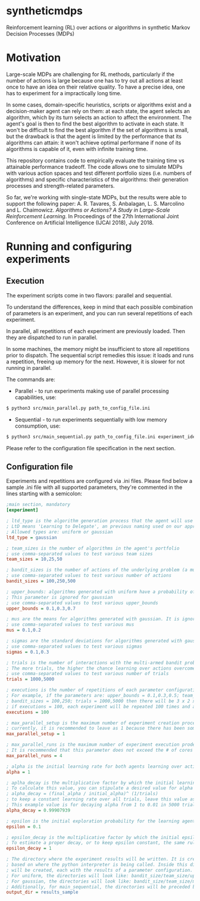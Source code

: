 # syntheticmdps
Reinforcement learning (RL) over actions or algorithms in synthetic Markov Decision Processes (MDPs)

# Motivation

Large-scale MDPs are challenging for RL methods, particularly if the number of actions is large because one has to try out all actions at least once to have an idea on their relative quality. To have a precise idea, one has to experiment for a impractically long time.

In some cases, domain-specific heuristics, scripts or algorithms exist and a decision-maker agent can rely on them: at each state, the agent selects an algorithm, which by its turn selects an action to affect the environment. 
The agent's goal is then to find the best algorithm to activate in each state.
It won't be difficult to find the best algorithm if the set of algorithms is small, but the drawback is that the agent is limited by the performance that its algorithms can attain: it won't achieve optimal performane if none of its algorithms is capable of it, even with infinite training time. 

This repository contains code to empirically evaluate the training time vs attainable performance tradeoff. The code allows one to simulate MDPs with various action spaces and test different portfolio sizes (i.e. numbers of algorithms) and specific characteristics of the algorithms: their generation processes and strength-related parameters.

So far, we're working with single-state MDPs, but the results were able to support the following paper: 
A. R. Tavares, S. Anbalagan, L. S. Marcolino and L. Chaimowicz. _Algorithms or Actions? A Study in Large-Scale Reinforcement Learning_. In Proceedings of the 27th International Joint Conference on Artificial Intelligence (IJCAI 2018), July 2018.

# Running and configuring experiments

## Execution
The experiment scripts come in two flavors: parallel and sequential. 

To understand the differences, keep in mind that each possible combination of parameters is an experiment, and you can run several repetitions of each experiment.
 
In parallel, all repetitions of each experiment are previously loaded. Then they are dispatched to run in parallel.

In some machines, the memory might be insufficient to store all repetitions prior to dispatch. The sequential script remedies this issue: it loads and runs a repetition, freeing up memory for the next. However, it is slower for not running in parallel.

The commands are:

- Parallel - to run experiments making use of parallel processing capabilities, use:
```bash
$ python3 src/main_parallel.py path_to_config_file.ini
```

- Sequential - to run experiments sequentially with low memory consumption, use:
```bash
$ python3 src/main_sequential.py path_to_config_file.ini experiment_identifier
```

Please refer to the configuration file specification in the next section.

## Configuration file

Experiments and repetitions are configured via .ini files. Please find below a sample .ini file with all supported parameters, they're commented in the lines starting with a semicolon:

```ini
;main section, mandatory
[experiment] 

; ltd_type is the algorithm generation process that the agent will use
; LtD means 'Learning to Delegate', an previous naming used on our approach
; Allowed types are: uniform or gaussian
ltd_type = gaussian

; team_sizes is the number of algorithms in the agent's portfolio
; use comma-separated values to test various team sizes
team_sizes = 10,25,50

; bandit_sizes is the number of actions of the underlying problem (a multi-armed bandit)
; use comma-separated values to test various number of actions
bandit_sizes = 100,250,500

; upper_bounds: algorithms generated with uniform have a probability of selecting the best action sampled from U(0, upper_bound)
; This parameter is ignored for gaussian
; use comma-separated values to test various upper_bounds
upper_bounds = 0.1,0.3,0.7

; mus are the means for algorithms generated with gaussian. It is ignored for uniform 
; use comma-separated values to test various mus
mus = 0.1,0.2

; sigmas are the standard deviations for algorithms generated with gaussian. It is ignored for uniform
; use comma-separated values to test various sigmas
sigmas = 0.1,0.3

; trials is the number of interactions with the multi-armed bandit problem.
; The more trials, the higher the chance learning over actions overcomes learning over algorithms
; use comma-separated values to test various number of trials
trials = 1000,5000

; executions is the number of repetitions of each parameter configuration.
; For example, if the parameters are: upper_bounds = 0.1,0.3,0.5; team_sizes = 10,25; 
; bandit_sizes = 100,250; trials = 1000,5000 then there will be 3 x 2 x 2 x 2 = 24 experiments
; if executions = 100, each experiment will be repeated 100 times and averaged, giving 2400 executions in total 
executions = 100

; max_parallel_setup is the maximum number of experiment creation procedures to run in parallel
; currently, it is recommended to leave as 1 because there has been some problems with more 
max_parallel_setup = 1

; max_parallel_runs is the maximum number of experiment execution prodecures to run in parallel.
; It is recommended that this parameter does not exceed the # of cores in your machine
max_parallel_runs = 4

; alpha is the initial learning rate for both agents learning over actions or algorithms
alpha = 1

; aplha_decay is the multiplicative factor by which the initial learning rate is multiplied after each trial on the multi-armed bandit.
; To calculate this value, you can stipulate a desired value for alpha and then use the formula: 
; alpha_decay = (final_alpha / initial_alpha)^ (1/trials) 
; to keep a constant learning rate over all trials, leave this value as 1
; This example value is for decaying alpha from 1 to 0.01 in 5000 trials
alpha_decay = 0.99907939

; epsilon is the initial exploration probability for the learning agents
epsilon = 0.1

; epsilon_decay is the multiplicative factor by which the initial epsilon is multiplied after each trial on the multi-armed bandit. 
; To estimate a proper decay, or to keep epsilon constant, the same rules of alpha_decay apply.
epsilon_decay = 1

; The directory where the experiment results will be written. It is created in a relative path
; based on where the python interpreter is being called. Inside this directory, many subdirectories
; will be created, each with the results of a parameter configuration. 
; For uniform, the directories will look like: bandit_size/team_size/upper_bound for each variation in these values.
; For gaussian, the directories will look like: bandit_size/team_size/mu for each variation in these values.
; Additionally, for main_sequential, the directories will be preceded by the identifier used in command line.
output_dir = results_sample

```
